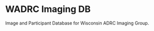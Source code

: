 WADRC Imaging DB
================

Image and Participant Database for Wisconsin ADRC Imaging Group.
